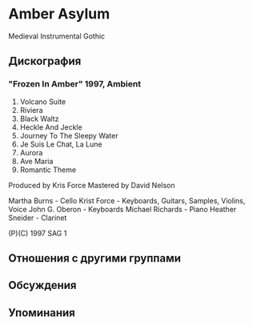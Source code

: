 # Amber Asylum

Medieval Instrumental Gothic

## Дискография

### "Frozen In Amber" 1997, Ambient

1.  Volcano Suite
2.  Riviera
3.  Black Waltz
4.  Heckle And Jeckle
5.  Journey To The Sleepy Water
6.  Je Suis Le Chat, La Lune
7.  Aurora
8.  Ave Maria
9.  Romantic Theme

Produced by Kris Force
Mastered by David Nelson

Martha Burns - Cello
Krist Force - Keyboards, Guitars, Samples, Violins, Voice
John G. Oberon - Keyboards
Michael Richards - Piano
Heather Sneider - Clarinet

(P)(C) 1997 SAG 1


## Отношения с другими группами


## Обсуждения


## Упоминания

